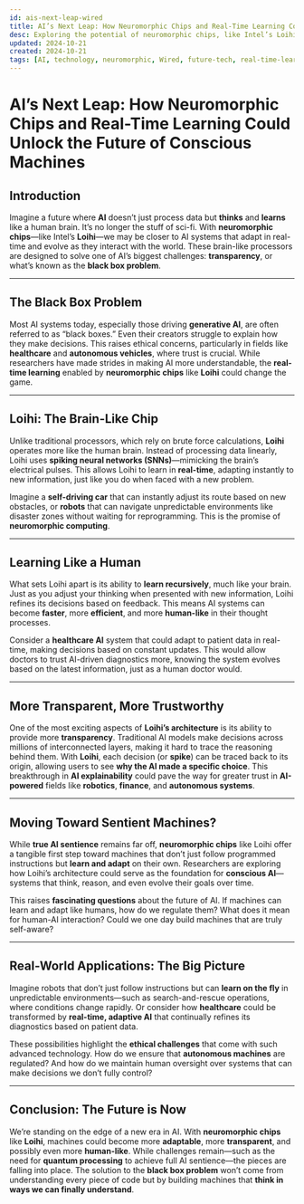 ```yaml
---
id: ais-next-leap-wired
title: AI’s Next Leap: How Neuromorphic Chips and Real-Time Learning Could Unlock the Future of Conscious Machines
desc: Exploring the potential of neuromorphic chips, like Intel’s Loihi, to bring real-time learning and human-like cognition to AI.
updated: 2024-10-21
created: 2024-10-21
tags: [AI, technology, neuromorphic, Wired, future-tech, real-time-learning]
---
```


# AI’s Next Leap: How Neuromorphic Chips and Real-Time Learning Could Unlock the Future of Conscious Machines

## Introduction
Imagine a future where **AI** doesn’t just process data but **thinks** and **learns** like a human brain. It’s no longer the stuff of sci-fi. With **neuromorphic chips**—like Intel’s **Loihi**—we may be closer to AI systems that adapt in real-time and evolve as they interact with the world. These brain-like processors are designed to solve one of AI’s biggest challenges: **transparency**, or what’s known as the **black box problem**.

---

## The Black Box Problem
Most AI systems today, especially those driving **generative AI**, are often referred to as “black boxes.” Even their creators struggle to explain how they make decisions. This raises ethical concerns, particularly in fields like **healthcare** and **autonomous vehicles**, where trust is crucial. While researchers have made strides in making AI more understandable, the **real-time learning** enabled by **neuromorphic chips** like **Loihi** could change the game.

---

## Loihi: The Brain-Like Chip
Unlike traditional processors, which rely on brute force calculations, **Loihi** operates more like the human brain. Instead of processing data linearly, Loihi uses **spiking neural networks (SNNs)**—mimicking the brain’s electrical pulses. This allows Loihi to learn in **real-time**, adapting instantly to new information, just like you do when faced with a new problem.

Imagine a **self-driving car** that can instantly adjust its route based on new obstacles, or **robots** that can navigate unpredictable environments like disaster zones without waiting for reprogramming. This is the promise of **neuromorphic computing**.

---

## Learning Like a Human
What sets Loihi apart is its ability to **learn recursively**, much like your brain. Just as you adjust your thinking when presented with new information, Loihi refines its decisions based on feedback. This means AI systems can become **faster**, more **efficient**, and more **human-like** in their thought processes.

Consider a **healthcare AI** system that could adapt to patient data in real-time, making decisions based on constant updates. This would allow doctors to trust AI-driven diagnostics more, knowing the system evolves based on the latest information, just as a human doctor would.

---

## More Transparent, More Trustworthy
One of the most exciting aspects of **Loihi’s architecture** is its ability to provide more **transparency**. Traditional AI models make decisions across millions of interconnected layers, making it hard to trace the reasoning behind them. With **Loihi**, each decision (or **spike**) can be traced back to its origin, allowing users to see **why the AI made a specific choice**. This breakthrough in **AI explainability** could pave the way for greater trust in **AI-powered** fields like **robotics**, **finance**, and **autonomous systems**.

---

## Moving Toward Sentient Machines?
While **true AI sentience** remains far off, **neuromorphic chips** like Loihi offer a tangible first step toward machines that don’t just follow programmed instructions but **learn and adapt** on their own. Researchers are exploring how Loihi’s architecture could serve as the foundation for **conscious AI**—systems that think, reason, and even evolve their goals over time.

This raises **fascinating questions** about the future of AI. If machines can learn and adapt like humans, how do we regulate them? What does it mean for human-AI interaction? Could we one day build machines that are truly self-aware?

---

## Real-World Applications: The Big Picture
Imagine robots that don’t just follow instructions but can **learn on the fly** in unpredictable environments—such as search-and-rescue operations, where conditions change rapidly. Or consider how **healthcare** could be transformed by **real-time, adaptive AI** that continually refines its diagnostics based on patient data.

These possibilities highlight the **ethical challenges** that come with such advanced technology. How do we ensure that **autonomous machines** are regulated? And how do we maintain human oversight over systems that can make decisions we don’t fully control?

---

## Conclusion: The Future is Now
We’re standing on the edge of a new era in AI. With **neuromorphic chips** like **Loihi**, machines could become more **adaptable**, more **transparent**, and possibly even more **human-like**. While challenges remain—such as the need for **quantum processing** to achieve full AI sentience—the pieces are falling into place. The solution to the **black box problem** won’t come from understanding every piece of code but by building machines that **think in ways we can finally understand**.
